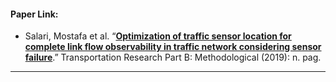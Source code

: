 #### Paper Link:
 - Salari, Mostafa et al. “[**Optimization of traffic sensor location for complete link flow observability in traffic network considering sensor failure**](https://www.sciencedirect.com/science/article/pii/S0191261518307288).” Transportation Research Part B: Methodological (2019): n. pag.
__________________________________________________
